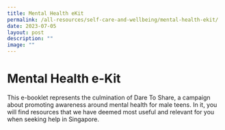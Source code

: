 ```yaml
---
title: Mental Health eKit
permalink: /all-resources/self-care-and-wellbeing/mental-health-ekit/
date: 2023-07-05
layout: post
description: ""
image: ""
---
```

# Mental Health e-Kit
This e-booklet represents the culmination of Dare To Share, a campaign about promoting awareness around mental health for male teens. In it, you will find resources that we have deemed most useful and relevant for you when seeking help in Singapore.

[](/files/mental%20health%20e-kit%20.pdf)